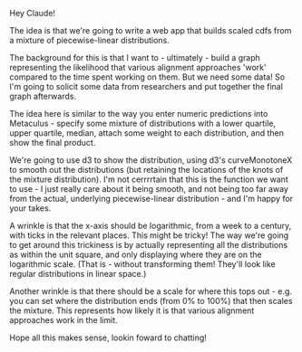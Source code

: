 Hey Claude!

The idea is that we're going to write a web app that builds scaled cdfs from a
mixture of piecewise-linear distributions.

The background for this is that I want to - ultimately - build a graph
representing the likelihood that various alignment approaches 'work' compared to
the time spent working on them. But we need some data! So I'm going to solicit
some data from researchers and put together the final graph afterwards.

The idea here is similar to the way you enter numeric predictions into
Metaculus - specify some mixture of distributions with a lower quartile, upper
quartile, median, attach some weight to each distribution, and then show the
final product.

We're going to use d3 to show the distribution, using d3's curveMonotoneX to
smooth out the distributions (but retaining the locations of the knots of the
mixture distribution). I'm not cerrrrtain that this is the function we want to
use - I just really care about it being smooth, and not being too far away from
the actual, underlying piecewise-linear distribution - and I'm happy for your
takes.

A wrinkle is that the x-axis should be logarithmic, from a week to a century,
with ticks in the relevant places. This might be tricky! The way we're going to
get around this trickiness is by actually representing all the distributions as
within the unit square, and only displaying where they are on the logarithmic
scale. (That is - without transforming them! They'll look like regular
distributions in linear space.)

Another wrinkle is that there should be a scale for where this tops out - e.g.
you can set where the distribution ends (from 0% to 100%) that then scales the
mixture. This represents how likely it is that various alignment approaches work
in the limit.

Hope all this makes sense, lookin foward to chatting!
